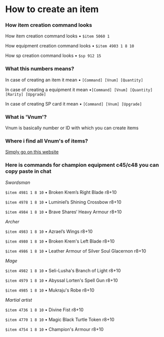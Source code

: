 # How to create an item

### How item creation command looks



How item creation command looks • `$item 5060 1`

How equipment creation command looks  • `$item 4903 1 8 10`

How sp creation command looks  • `$sp 912 15`




### What this numbers means?
In case of creating an item it mean • `[Command] [Vnum] [Quantity]`

In case of creating a equipment it mean •`[Command] [Vnum] [Quantity] [Rarity] [Upgrade]`

In case of creating SP card it mean  • `[Command] [Vnum] [Upgrade]`


### What is 'Vnum'?
Vnum is basically number or ID with which you can create items


### Where i find all Vnum's of items?
[Simply go on this website](https://friends111.nostale.club/list/items.php?l=uk)


### Here is commands for champion equipment c45/c48 you can copy paste in chat

*Swordsman*

`$item 4981 1 8 10` • Broken Krem’s Right Blade r8+10

`$item 4978 1 8 10` • Luminiel’s Shining Crossbow r8+10

`$item 4984 1 8 10` • Brave Shares‘ Heavy Armour r8+10


*Archer*

`$item 4983 1 8 10` • Azrael’s Wings r8+10

`$item 4980 1 8 10` • Broken Krem's Left Blade r8+10

`$item 4986 1 8 10` • Leather Armour of Silver Soul Glacernon r8+10


*Mage*

`$item 4982 1 8 10` • Seli-Lusha's Branch of Light r8+10

`$item 4979 1 8 10` • Abyssal Lorten's Spell Gun r8+10

`$item 4985 1 8 10` • Mukraju's Robe r8+10


*Martial artist*

`$item 4736 1 8 10`  • Divine Fist r8+10

`$item 4770 1 8 10`  • Magic Black Turtle Token r8+10

`$item 4754 1 8 10`  • Champion's Armour r8+10